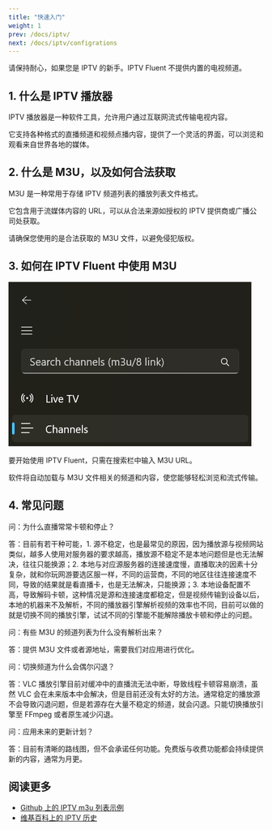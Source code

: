 ```yaml
---
title: "快速入门"
weight: 1
prev: /docs/iptv/
next: /docs/iptv/configrations
---
```


请保持耐心，如果您是 IPTV 的新手。IPTV Fluent 不提供内置的电视频道。

<!--more-->

## 1. 什么是 IPTV 播放器

IPTV 播放器是一种软件工具，允许用户通过互联网流式传输电视内容。

它支持各种格式的直播频道和视频点播内容，提供了一个灵活的界面，可以浏览和观看来自世界各地的媒体。

## 2. 什么是 M3U，以及如何合法获取

M3U 是一种常用于存储 IPTV 频道列表的播放列表文件格式。

它包含用于流媒体内容的 URL，可以从合法来源如授权的 IPTV 提供商或广播公司处获取。

请确保您使用的是合法获取的 M3U 文件，以避免侵犯版权。

## 3. 如何在 IPTV Fluent 中使用 M3U

![VLC Network Panel](https://github.com/JimmyRespawn/IPTV-Fluent/blob/main/SearchSectionIPTVFluent.png?raw=true)

要开始使用 IPTV Fluent，只需在搜索栏中输入 M3U URL。

软件将自动加载与 M3U 文件相关的频道和内容，使您能够轻松浏览和流式传输。

## 4. 常见问题

问：为什么直播常常卡顿和停止？

答：目前有若干种可能，1. 源不稳定，也是最常见的原因，因为播放源与视频网站类似，越多人使用对服务器的要求越高，播放源不稳定不是本地问题但是也无法解决，往往只能换源；2. 本地与对应源服务器的连接速度慢，直播取决的因素十分复杂，就和你玩网游要选区服一样，不同的运营商，不同的地区往往连接速度不同，导致的结果就是看直播卡，也是无法解决，只能换源；3. 本地设备配置不高，导致解码卡顿，这种情况是源和连接速度都稳定，但是视频传输到设备以后，本地的机器来不及解析，不同的播放器引擎解析视频的效率也不同，目前可以做的就是切换不同的播放引擎，试试不同的引擎能不能解除播放卡顿和停止的问题。

问：有些 M3U 的频道列表为什么没有解析出来？

答：提供 M3U 文件或者源地址，需要我们对应用进行优化。

问：切换频道为什么会偶尔闪退？

答：VLC 播放引擎目前对缓冲中的直播流无法中断，导致线程卡顿容易崩溃，虽然 VLC 会在未来版本中会解决，但是目前还没有太好的方法。通常稳定的播放源不会导致闪退问题，但是若源存在大量不稳定的频道，就会闪退。只能切换播放引擎至 FFmpeg 或者原生减少闪退。

问：应用未来的更新计划？

答：目前有清晰的路线图，但不会承诺任何功能。免费版与收费功能都会持续提供新的内容，通常为月更。

<!-- {{< bilibili BV1c64y1n77m >}} -->

## 阅读更多

- [Github 上的 IPTV m3u 列表示例](https://github.com/search?q=iptv+list&type=repositories)
- [维基百科上的 IPTV 历史](https://zh.wikipedia.org/wiki/IPTV)
